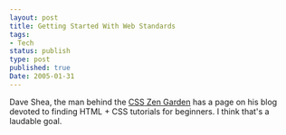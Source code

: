 ```yaml
---
layout: post
title: Getting Started With Web Standards
tags:
- Tech
status: publish
type: post
published: true
Date: 2005-01-31
---
```

Dave Shea, the man behind the [<span class="caps">CSS</span> Zen Garden](https://csszengarden.com/) has a page on his blog devoted to finding HTML + CSS tutorials for beginners.  I think that's a laudable goal.
